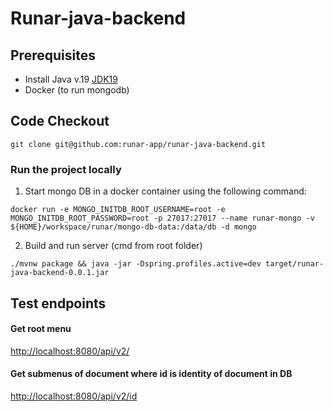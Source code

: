 # Runar-java-backend

## Prerequisites

- Install Java v.19 [JDK19](https://jdk.java.net/19/)
- Docker (to run mongodb)

## Code Checkout

```
git clone git@github.com:runar-app/runar-java-backend.git
```

### Run the project locally

1. Start mongo DB in a docker container using the following command:

```
docker run -e MONGO_INITDB_ROOT_USERNAME=root -e MONGO_INITDB_ROOT_PASSWORD=root -p 27017:27017 --name runar-mongo -v ${HOME}/workspace/runar/mongo-db-data:/data/db -d mongo
```

2. Build and run server (cmd from root folder)

`./mvnw package && java -jar -Dspring.profiles.active=dev target/runar-java-backend-0.0.1.jar`

## Test endpoints

#### Get root menu

[http://localhost:8080/api/v2/](http://localhost:8080/api/v2/)

#### Get submenus of document where id is identity of document in DB

[http://localhost:8080/api/v2/id](http://localhost:8080/api/v2/id)
